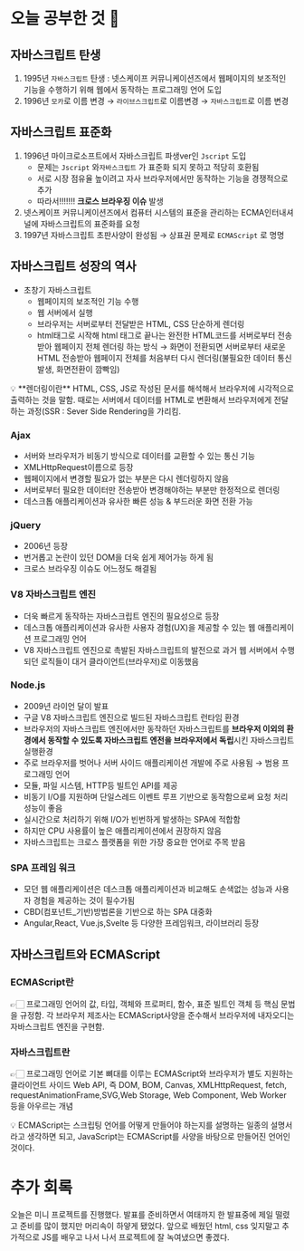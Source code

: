# 오늘 공부한 것 🎀


## 자바스크립트 탄생

1. 1995년 `자바스크립트` 탄생 : 넷스케이프 커뮤니케이션즈에서 웹페이지의 보조적인 기능을 수행하기 위해 웹에서 동작하는 프로그래밍 언어 도입
2. 1996년 `모카`로 이름 변경 → `라이브스크립트`로 이름변경 → `자바스크립트`로 이름 변경

## 자바스크립트 표준화

1. 1996년 마이크로소프트에서 자바스크립트 파생ver인 `Jscript` 도입
    - 문제는 `Jscript` 와`자바스크립트` 가 표준화  되지 못하고 적당히 호환됨
    - 서로 시장 점유율 높이려고 자사 브라우저에서만 동작하는 기능을 경쟁적으로 추가
    - 따라서!!!!!!! **크로스 브라우징 이슈** 발생
2. 넷스케이프 커뮤니케이션즈에서 컴퓨터 시스템의 표준을 관리하는 ECMA인터내셔널에 자바스크립트의 표준화를 요청
3. 1997년 자바스크립트 초판사양이 완성됨 → 상표권 문제로 `ECMAScript` 로 명명

## 자바스크립트 성장의 역사

- 초창기 자바스크립트
    - 웹페이지의 보조적인 기능 수행
    - 웹 서버에서 실행
    - 브라우저는 서버로부터 전달받은 HTML, CSS 단순하게 렌더링
    - html태그로 시작해 html 태그로 끝나는 완전한 HTML코드를 서버로부터 전송받아 웹페이지 전체 렌더링 하는 방식 → 화면이 전환되면 서버로부터 새로운 HTML 전송받아 웹페이지 전체를 처음부터 다시 렌더링(불필요한 데이터 통신 발생, 화면전환이 깜빡임)

<aside>
💡 **렌더링이란**
HTML, CSS, JS로 작성된 문서를 해석해서 브라우저에 시각적으로 출력하는 것을 말함.
때로는 서버에서 데이터를 HTML로 변환해서 브라우저에게 전달하는 과정(SSR : Sever Side Rendering을 가리킴.

</aside>

### Ajax

- 서버와 브라우저가 비동기 방식으로 데이터를 교환할 수 있는 통신 기능
- XMLHttpRequest이름으로 등장
- 웹페이지에서 변경할 필요가 없는 부분은 다시 렌더링하지 않음
- 서버로부터 필요한 데이터만 전송받아 변경해야하는 부분만 한정적으로 렌더링
- 데스크톱 애플리케이션과 유사한 빠른 성능 & 부드러운 화면 전환 가능

### jQuery

- 2006년 등장
- 번거롭고 논란이 있던 DOM을 더욱 쉽게 제어가능 하게 됨
- 크로스 브라우징 이슈도 어느정도 해결됨

### V8 자바스크립트 엔진

- 더욱 빠르게 동작하는 자바스크립트 엔진의 필요성으로 등장
- 데스크톱 애플리케이션과 유사한 사용자 경험(UX)을 제공할 수 있는 웹 애플리케이션 프로그래밍 언어
- V8 자바스크립트 엔진으로 촉발된 자바스크립트의 발전으로 과거 웹 서버에서 수행되던 로직들이 대거 클라이언트(브라우저)로 이동했음

### Node.js

- 2009년 라이언 달이 발표
- 구글 V8 자바스크립트 엔진으로 빌드된 자바스크립트 런타임 환경
- 브라우저의 자바스크립트 엔진에서만 동작하던 자바스크립트를 **브라우저 이외의 환경에서 동작할 수 있도록 자바스크립트 엔전을 브라우저에서 독립**시킨 자바스크립트 실행환경
- 주로 브라우저를 벗어나  서버 사이드 애플리케이션 개발에 주로 사용됨 → 범용 프로그래밍 언어
- 모듈, 파일 시스템, HTTP등 빌트인 API를 제공
- 비동기 I/O를 지원하며 단일스레드 이벤트 루프 기반으로 동작함으로써 요청 처리 성능이 좋음
- 실시간으로 처리하기 위해 I/O가 빈번하게 발생하는 SPA에 적합함
- 하지만 CPU 사용률이 높은 애플리케이션에서 권장하지 않음
- 자바스크립트는 크로스 플랫폼을 위한 가장 중요한 언어로 주목 받음

### SPA 프레임 워크

- 모던 웹 애플리케이션은 데스크톱 애플리케이션과 비교해도 손색없는 성능과 사용자 경험을 제공하는 것이 필수가됨
- CBD(컴포넌트_기반)방법론을 기반으로 하는 SPA 대중화
- Angular,React, Vue.js,Svelte 등 다양한 프레임워크, 라이브러리 등장

## 자바스크립트와 ECMAScript

### ECMAScript란

👉🏻 프로그래밍 언어의 값, 타입, 객체와 프로퍼티, 함수, 표준 빌트인 객체 등 핵심 문법을 규정함. 각 브라우저 제조사는  ECMAScript사양을 준수해서 브라우저에 내자오디는 자바스크립트 엔진을 구현함.

### 자바스크립트란

👉🏻 프로그래밍 언어로 기본 뼈대를 이루는 ECMAScript와 브라우저가 별도 지원하는 클라이언트 사이드 Web APl, 즉 DOM, BOM, Canvas, XMLHttpRequest, fetch, requestAnimationFrame,SVG,Web Storage, Web Component, Web Worker 등을 아우르는 개념

<aside>
💡 ECMAScript는 스크립팅 언어를 어떻게 만들어야 하는지를 설명하는 일종의 설명서라고 생각하면 되고, JavaScript는 ECMAScript를 사양을 바탕으로 만들어진 언어인 것이다.

</aside>


# 추가 회록

오늘은 미니 프로젝트를 진행했다. 발표를 준비하면서 여태까지 한 발표중에 제일 떨렸고 준비를 많이 했지만 머리속이 하얗게 됐었다. 앞으로 배웠던 html, css 잊지말고 추가적으로 JS를 배우고 나서 나서 프로젝트에 잘 녹여냈으면 좋겠다. 
